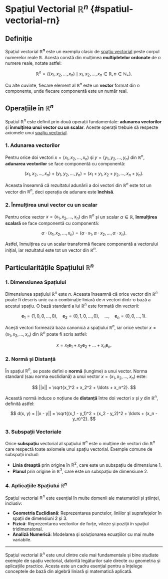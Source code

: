 # Spațiul Vectorial $\mathbb{R}^n$ {#spatiul-vectorial-rn}

## Definiție

Spațiul vectorial **$\mathbb{R}^n$** este un exemplu clasic de [spațiu vectorial](/algebra/spatii-vectoriale) peste corpul numerelor reale $\mathbb{R}$. Acesta constă din mulțimea **multipletelor ordonate** de $n$ numere reale, notate astfel:

$$
\mathbb{R}^n = \{ (x_1, x_2, \ldots, x_n) \mid x_1, x_2, \ldots, x_n \in \mathbb{R}, n \in \mathbb{N}_+ \}.
$$

Cu alte cuvinte, fiecare element al $\mathbb{R}^n$ este un **vector** format din $n$ componente, unde fiecare componentă este un număr real.

## Operațiile în $\mathbb{R}^n$

Spațiul $\mathbb{R}^n$ este definit prin două operații fundamentale: **adunarea vectorilor** și **înmulțirea unui vector cu un scalar**. Aceste operații trebuie să respecte axiomele unui [spațiu vectorial](/algebra/spatii-vectoriale).

### 1. Adunarea vectorilor

Pentru orice doi vectori $x = (x_1, x_2, \ldots, x_n)$ și $y = (y_1, y_2, \ldots, y_n)$ din $\mathbb{R}^n$, **adunarea vectorilor** se face componentă cu componentă:

$$
(x_1, x_2, \ldots, x_n) + (y_1, y_2, \ldots, y_n) = (x_1 + y_1, x_2 + y_2, \ldots, x_n + y_n).
$$

Aceasta înseamnă că rezultatul adunării a doi vectori din $\mathbb{R}^n$ este tot un vector din $\mathbb{R}^n$, deci operația de adunare este **închisă**.

### 2. Înmulțirea unui vector cu un scalar

Pentru orice vector $x = (x_1, x_2, \ldots, x_n)$ din $\mathbb{R}^n$ și un scalar $\alpha \in \mathbb{R}$, **înmulțirea scalară** se face componentă cu componentă:

$$
\alpha \cdot (x_1, x_2, \ldots, x_n) = (\alpha \cdot x_1, \alpha \cdot x_2, \ldots, \alpha \cdot x_n).
$$

Astfel, înmulțirea cu un scalar transformă fiecare componentă a vectorului inițial, iar rezultatul este tot un vector din $\mathbb{R}^n$.

## Particularitățile Spațiului $\mathbb{R}^n$

### 1. Dimensiunea Spațiului

Dimensiunea spațiului $\mathbb{R}^n$ este $n$. Aceasta înseamnă că orice vector din $\mathbb{R}^n$ poate fi descris unic ca o combinație liniară de $n$ vectori dintr-o bază a acestui spațiu. O bază standard a lui $\mathbb{R}^n$ este formată din vectorii:

$$
\mathbf{e}_1 = (1, 0, 0, \ldots, 0), \quad \mathbf{e}_2 = (0, 1, 0, \ldots, 0), \quad \ldots, \quad \mathbf{e}_n = (0, 0, \ldots, 1).
$$

Acești vectori formează baza canonică a spațiului $\mathbb{R}^n$, iar orice vector $x = (x_1, x_2, \ldots, x_n)$ din $\mathbb{R}^n$ poate fi scris astfel:

$$
x = x_1 \mathbf{e}_1 + x_2 \mathbf{e}_2 + \ldots + x_n \mathbf{e}_n.
$$

### 2. Normă și Distanță

În spațiul $\mathbb{R}^n$, se poate defini o **normă** (lungime) a unui vector. Norma standard (sau norma euclidiană) a unui vector $x = (x_1, x_2, \ldots, x_n)$ este:

$$
||x|| = \sqrt{x_1^2 + x_2^2 + \ldots + x_n^2}.
$$

Această normă induce o noțiune de **distanță** între doi vectori $x$ și $y$ din $\mathbb{R}^n$, definită astfel:

$$
d(x, y) = ||x - y|| = \sqrt{(x_1 - y_1)^2 + (x_2 - y_2)^2 + \ldots + (x_n - y_n)^2}.
$$

### 3. Subspații Vectoriale

Orice **subspațiu** vectorial al spațiului $\mathbb{R}^n$ este o mulțime de vectori din $\mathbb{R}^n$ care respectă toate axiomele unui spațiu vectorial. Exemple comune de subspații includ:

- **Linia dreaptă** prin origine în $\mathbb{R}^2$, care este un subspațiu de dimensiune 1.
- **Planul** prin origine în $\mathbb{R}^3$, care este un subspațiu de dimensiune 2.

### 4. Aplicațiile Spațiului $\mathbb{R}^n$

Spațiul vectorial $\mathbb{R}^n$ este esențial în multe domenii ale matematicii și științei, inclusiv:

- **Geometria Euclidiană**: Reprezentarea punctelor, liniilor și suprafețelor în spații de dimensiuni 2 și 3.
- **Fizică**: Reprezentarea vectorilor de forțe, viteze și poziții în spațiul tridimensional.
- **Analiză Numerică**: Modelarea și soluționarea ecuațiilor cu mai multe variabile.

---

Spațiul vectorial $\mathbb{R}^n$ este unul dintre cele mai fundamentale și bine studiate exemple de spațiu vectorial, datorită legăturilor sale directe cu geometria și aplicațiile practice. Acesta este un cadru esențial pentru a înțelege conceptele de bază din algebră liniară și matematică aplicată.
